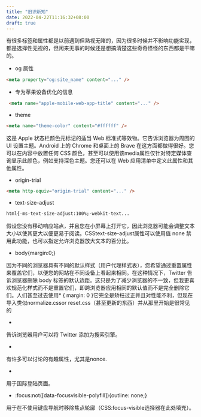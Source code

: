 ```yaml
---
title: "旧识新知"
date: 2022-04-22T11:16:32+08:00
draft: true
---
```


<!-- 前端总有一些知识是你不知道的。

也许框架帮你处理好了这些事情，但知道这些东西是无关乎框架的，是长久的。 -->

有很多标签和属性都是以前遇到但熟视无睹的，因为很多时候并不影响功能实现，都是选择性无视的，但闲来无事的时候还是想搞清楚这些奇奇怪怪的东西都是干嘛的。

* og 属性

```html
<meta property="og:site_name" content="..." />
```

* 专为苹果设备优化的信息
```html
 <meta name="apple-mobile-web-app-title" content="..." />
```

* theme
```html
<meta name="theme-color" content="#ffffff" />
```

这是 Apple 状态栏颜色元标记的适当 Web 标准式等效物。它告诉浏览器为周围的 UI 设置主题。Android 上的 Chrome 和桌面上的 Brave 在这方面都做得很好。您可以在内容中放置任何 CSS 颜色，甚至可以使用该media属性仅针对特定媒体查询显示此颜色，例如支持深色主题。您还可以在 Web 应用清单中定义此属性和其他属性。

* origin-trial
```html
<meta http-equiv="origin-trial" content="..." />
```
 
* text-size-adjust
```html
html{-ms-text-size-adjust:100%;-webkit-text...
```
 

假设您没有移动响应站点，并且您在小屏幕上打开它，因此浏览器可能会调整文本大小以使其更大以便更易于阅读。CSStext-size-adjust属性可以使用值 none 禁用此功能，也可以指定允许浏览器放大文本的百分比。

* body{margin:0;}

因为不同的浏览器具有不同的默认样式（用户代理样式表），您希望通过重置属性来覆盖它们，以便您的网站在不同设备上看起来相同。在这种情况下，Twitter 告诉浏览器删除 body 标签的默认边距。这只是为了减少浏览器的不一致，但我更喜欢规范化样式而不是重置它们，即跨浏览器应用相同的默认值而不是完全删除它们。人们甚至过去使用* { margin: 0 }它完全是矫枉过正并且对性能不利，但现在导入类似normalize.cssor reset.css（甚至更新的东西）并从那里开始是很常见的

* <link rel="search" type="application/opensearchdescription+xml" href="/opensearch.xml" title="Twitter">

告诉浏览器用户可以将 Twitter 添加为搜索引擎。

* <link rel="preload" as="script" crossorigin="anonymous" href="https://abs.twimg.com/responsive-web/client-web/polyfills.cad508b5.js" nonce="MGUyZTIyN2ItMDM1ZC00MzE5LWE2YmMtYTU5NTg2MDU0OTM1" />

有许多可以讨论的有趣属性，尤其是nonce.

* <link rel="alternate" hreflang="x-default" href="https://twitter.com/" />

用于国际登陆页面。

* :focus:not([data-focusvisible-polyfill]){outline: none;}

用于在不使用键盘导航时移除焦点轮廓（CSS:focus-visible选择器在此处填充）。